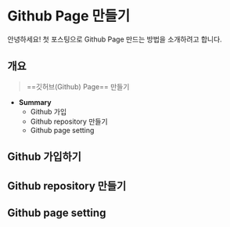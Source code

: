 
# Github Page 만들기

안녕하세요! 첫 포스팅으로 Github Page 만드는 방법을 소개하려고 합니다.

##  개요
> ==깃허브(Github) Page==  만들기
* **Summary**
	- Github 가입
	-  Github repository 만들기
	- Github page setting

## Github 가입하기




## Github repository 만들기



## Github page setting


<!--stackedit_data:
eyJoaXN0b3J5IjpbLTE5MDk4ODIyNDMsLTE5MDk4ODIyNDMsND
MzMjQ1NTM0LDI2MzI0MzMyOSwxNDcwMTgwNzgzXX0=
-->